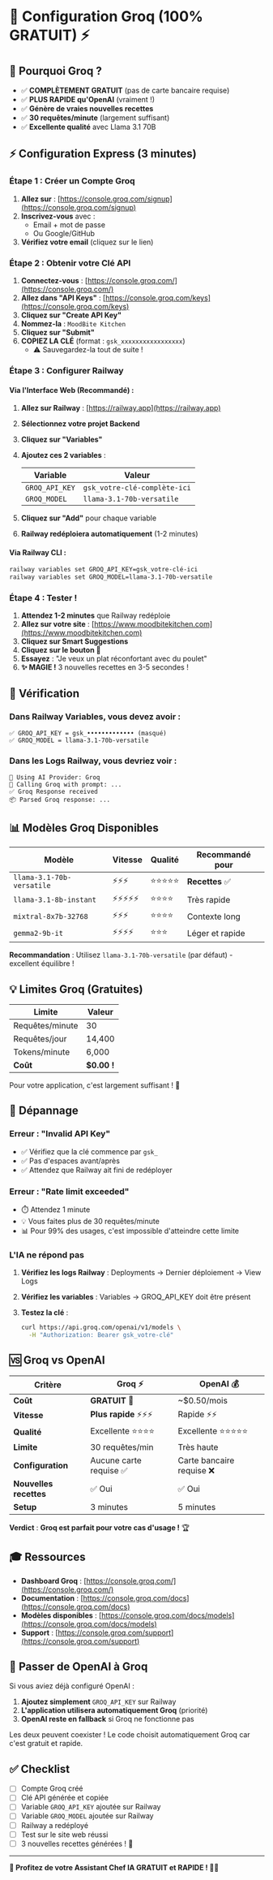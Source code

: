 # 🚀 Configuration Groq (100% GRATUIT) ⚡

## 🎉 Pourquoi Groq ?

- ✅ **COMPLÈTEMENT GRATUIT** (pas de carte bancaire requise)
- ✅ **PLUS RAPIDE qu'OpenAI** (vraiment !)
- ✅ **Génère de vraies nouvelles recettes**
- ✅ **30 requêtes/minute** (largement suffisant)
- ✅ **Excellente qualité** avec Llama 3.1 70B

## ⚡ Configuration Express (3 minutes)

### Étape 1 : Créer un Compte Groq

1. **Allez sur** : [https://console.groq.com/signup](https://console.groq.com/signup)
2. **Inscrivez-vous** avec :
   - Email + mot de passe
   - Ou Google/GitHub
3. **Vérifiez votre email** (cliquez sur le lien)

### Étape 2 : Obtenir votre Clé API

1. **Connectez-vous** : [https://console.groq.com/](https://console.groq.com/)
2. **Allez dans "API Keys"** : [https://console.groq.com/keys](https://console.groq.com/keys)
3. **Cliquez sur "Create API Key"**
4. **Nommez-la** : `MoodBite Kitchen`
5. **Cliquez sur "Submit"**
6. **COPIEZ LA CLÉ** (format : `gsk_xxxxxxxxxxxxxxxxx`)
   - ⚠️ Sauvegardez-la tout de suite !

### Étape 3 : Configurer Railway

#### Via l'Interface Web (Recommandé) :

1. **Allez sur Railway** : [https://railway.app](https://railway.app)
2. **Sélectionnez votre projet Backend**
3. **Cliquez sur "Variables"**
4. **Ajoutez ces 2 variables** :

   | Variable       | Valeur                       |
   | -------------- | ---------------------------- |
   | `GROQ_API_KEY` | `gsk_votre-clé-complète-ici` |
   | `GROQ_MODEL`   | `llama-3.1-70b-versatile`    |

5. **Cliquez sur "Add"** pour chaque variable
6. **Railway redéploiera automatiquement** (1-2 minutes)

#### Via Railway CLI :

```bash
railway variables set GROQ_API_KEY=gsk_votre-clé-ici
railway variables set GROQ_MODEL=llama-3.1-70b-versatile
```

### Étape 4 : Tester !

1. **Attendez 1-2 minutes** que Railway redéploie
2. **Allez sur votre site** : [https://www.moodbitekitchen.com](https://www.moodbitekitchen.com)
3. **Cliquez sur Smart Suggestions**
4. **Cliquez sur le bouton 🤖**
5. **Essayez** : "Je veux un plat réconfortant avec du poulet"
6. **✨ MAGIE !** 3 nouvelles recettes en 3-5 secondes !

## 🎯 Vérification

### Dans Railway Variables, vous devez avoir :

```
✅ GROQ_API_KEY = gsk_••••••••••••• (masqué)
✅ GROQ_MODEL = llama-3.1-70b-versatile
```

### Dans les Logs Railway, vous devriez voir :

```
🤖 Using AI Provider: Groq
🤖 Calling Groq with prompt: ...
✅ Groq Response received
📦 Parsed Groq response: ...
```

## 📊 Modèles Groq Disponibles

| Modèle                    | Vitesse    | Qualité    | Recommandé pour |
| ------------------------- | ---------- | ---------- | --------------- |
| `llama-3.1-70b-versatile` | ⚡⚡⚡     | ⭐⭐⭐⭐⭐ | **Recettes** ✅ |
| `llama-3.1-8b-instant`    | ⚡⚡⚡⚡⚡ | ⭐⭐⭐⭐   | Très rapide     |
| `mixtral-8x7b-32768`      | ⚡⚡⚡     | ⭐⭐⭐⭐   | Contexte long   |
| `gemma2-9b-it`            | ⚡⚡⚡⚡   | ⭐⭐⭐     | Léger et rapide |

**Recommandation** : Utilisez `llama-3.1-70b-versatile` (par défaut) - excellent équilibre !

## 💡 Limites Groq (Gratuites)

| Limite          | Valeur      |
| --------------- | ----------- |
| Requêtes/minute | 30          |
| Requêtes/jour   | 14,400      |
| Tokens/minute   | 6,000       |
| **Coût**        | **$0.00 !** |

Pour votre application, c'est largement suffisant ! 🎉

## 🐛 Dépannage

### Erreur : "Invalid API Key"

- ✅ Vérifiez que la clé commence par `gsk_`
- ✅ Pas d'espaces avant/après
- ✅ Attendez que Railway ait fini de redéployer

### Erreur : "Rate limit exceeded"

- ⏱️ Attendez 1 minute
- 💡 Vous faites plus de 30 requêtes/minute
- 📊 Pour 99% des usages, c'est impossible d'atteindre cette limite

### L'IA ne répond pas

1. **Vérifiez les logs Railway** : Deployments → Dernier déploiement → View Logs
2. **Vérifiez les variables** : Variables → GROQ_API_KEY doit être présent
3. **Testez la clé** :

   ```bash
   curl https://api.groq.com/openai/v1/models \
     -H "Authorization: Bearer gsk_votre-clé"
   ```

## 🆚 Groq vs OpenAI

| Critère                | Groq ⚡                 | OpenAI 💰                 |
| ---------------------- | ----------------------- | ------------------------- |
| **Coût**               | **GRATUIT** 🎉          | ~$0.50/mois               |
| **Vitesse**            | **Plus rapide** ⚡⚡⚡  | Rapide ⚡⚡               |
| **Qualité**            | Excellente ⭐⭐⭐⭐     | Excellente ⭐⭐⭐⭐⭐     |
| **Limite**             | 30 requêtes/min         | Très haute                |
| **Configuration**      | Aucune carte requise ✅ | Carte bancaire requise ❌ |
| **Nouvelles recettes** | ✅ Oui                  | ✅ Oui                    |
| **Setup**              | 3 minutes               | 5 minutes                 |

**Verdict** : **Groq est parfait pour votre cas d'usage !** 🏆

## 🎓 Ressources

- **Dashboard Groq** : [https://console.groq.com/](https://console.groq.com/)
- **Documentation** : [https://console.groq.com/docs](https://console.groq.com/docs)
- **Modèles disponibles** : [https://console.groq.com/docs/models](https://console.groq.com/docs/models)
- **Support** : [https://console.groq.com/support](https://console.groq.com/support)

## 🔄 Passer de OpenAI à Groq

Si vous aviez déjà configuré OpenAI :

1. **Ajoutez simplement** `GROQ_API_KEY` sur Railway
2. **L'application utilisera automatiquement Groq** (priorité)
3. **OpenAI reste en fallback** si Groq ne fonctionne pas

Les deux peuvent coexister ! Le code choisit automatiquement Groq car c'est gratuit et rapide.

## ✅ Checklist

- [ ] Compte Groq créé
- [ ] Clé API générée et copiée
- [ ] Variable `GROQ_API_KEY` ajoutée sur Railway
- [ ] Variable `GROQ_MODEL` ajoutée sur Railway
- [ ] Railway a redéployé
- [ ] Test sur le site web réussi
- [ ] 3 nouvelles recettes générées ! 🎉

---

**🚀 Profitez de votre Assistant Chef IA GRATUIT et RAPIDE ! 🤖✨**
